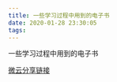 ```yaml
---
title: 一些学习过程中用到的电子书
date: 2020-01-28 23:30:05
tags:
---
```


一些学习过程中用到的电子书



<!-- more -->



[微云分享链接](https://share.weiyun.com/5RvfV5l)